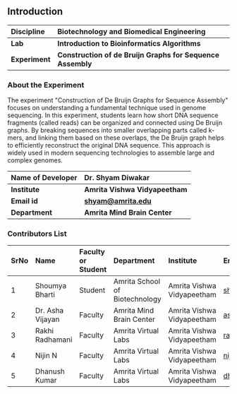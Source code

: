 ## Introduction


<b>Discipline | <b>Biotechnology and Biomedical Engineering
:--|:--|
<b> Lab | <b> Introduction to Bioinformatics Algorithms
<b> Experiment|     <b> Construction of de Bruijn Graphs for Sequence Assembly

### About the Experiment 

The experiment "Construction of De Bruijn Graphs for Sequence Assembly" focuses on understanding a fundamental technique used in genome sequencing. In this experiment, students learn how short DNA sequence fragments (called reads) can be organized and connected using De Bruijn graphs. By breaking sequences into smaller overlapping parts called k-mers, and linking them based on these overlaps, the De Bruijn graph helps to efficiently reconstruct the original DNA sequence. This approach is widely used in modern sequencing technologies to assemble large and complex genomes.

<b>Name of Developer | <b> Dr. Shyam Diwakar 
:--|:--|
<b> Institute | <b>  Amrita Vishwa Vidyapeetham
<b> Email id|     <b> shyam@amrita.edu 
<b> Department |  <b> Amrita Mind Brain Center  

### Contributors List

SrNo | Name | Faculty or Student | Department| Institute | Email id
:--|:--|:--|:--|:--|:--|
1 | Shoumya Bharti | Student | Amrita School of Biotechnology | Amrita Vishwa Vidyapeetham | shoumyabharti696@gmail.com
2 | Dr. Asha Vijayan | Faculty | Amrita Mind Brain Center | Amrita Vishwa Vidyapeetham | ashavijayan@am.amrita.edu
3 | Rakhi Radhamani | Faculty | Amrita Virtual Labs | Amrita Vishwa Vidyapeetham | rakhir@am.amrita.edu
4 | Nijin N | Faculty | Amrita Virtual Labs | Amrita Vishwa Vidyapeetham | nijinn@am.amrita.edu
5 | Dhanush Kumar | Faculty | Amrita Virtual Labs | Amrita Vishwa Vidyapeetham | dhanushkumar@am.amrita.edu 


